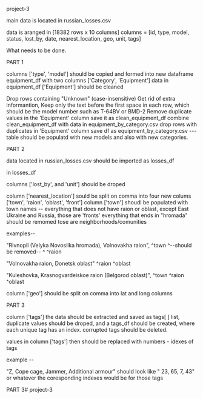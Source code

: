 project-3

main data is located in russian_losses.csv

data is aranged in [18382 rows x 10 columns] columns = [id, type, model, status, lost_by, date, nearest_location, geo, unit, tags]

What needs to be done.

PART 1

columns ['type', 'model'] should be copied and formed into new dataframe equipment_df with two columns ['Category', 'Equipment']
data in equipment_df ['Equipment'] should be cleaned

Drop rows containing "Unknown" (case-insensitive)
Get rid of extra informantion, Keep only the text before the first space in each row, which should be the model number such as T-64BV or BMD-2
Remove duplicate values in the 'Equipment' column
save it as clean_equipment_df combine clean_equipment_df with data in equipment_by_category.csv drop rows with duplicates in 'Equipment' column save df as equipment_by_category.csv --- table should be populatd with new models and also with new categories.

PART 2

data located in russian_losses.csv should be imported as losses_df

in losses_df

columns ['lost_by', and 'unit'] should be droped

column ['nearest_location'] sould be split on comma into four new colums ['town', 'raion', 'oblast', 'front'] column ['town'] shoudl be populated with town names -- everything that does not have raion or oblast, except East Ukraine and Russia, those are 'fronts' everything that ends in "hromada" should be remomed tose are neighborhoods/comunities

examples--

"Rivnopil (Velyka Novosilka hromada), Volnovakha raion", ^town ^--should be removed-- ^ ^raion

"Volnovakha raion, Donetsk oblast" ^raion ^oblast

"Kuleshovka, Krasnogvardeiskoe raion (Belgorod oblast)", ^town ^raion ^oblast

column ['geo'] should be split on comma into lat and long columns

PART 3

column ['tags'] the data should be extracted and saved as tags[ ] list, duplicate values should be droped, and a tags_df should be created, where each unique tag has an index. corrupted tags should be deleted.

values in column ['tags'] then should be replaced with numbers - idexes of tags

example --

"Z, Cope cage, Jammer, Additional armour" should look like " 23, 65, 7, 43" or whatever the coresponding indexes would be for those tags

PART 3# project-3
